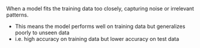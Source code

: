 When a model fits the training data too closely, capturing noise or irrelevant patterns.
- This means the model performs well on training data but generalizes poorly to unseen data
- i.e. high accuracy on training data but lower accuracy on test data